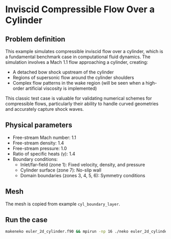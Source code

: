 # Inviscid Compressible Flow Over a Cylinder

## Problem definition

This example simulates compressible inviscid flow over a cylinder, which is a fundamental benchmark case in computational fluid dynamics. The simulation involves a Mach 1.1 flow approaching a cylinder, creating:

- A detached bow shock upstream of the cylinder
- Regions of supersonic flow around the cylinder shoulders
- Complex flow patterns in the wake region (will be seen when a high-order artificial viscosity is implemented)

This classic test case is valuable for validating numerical schemes for compressible flows, particularly their ability to handle curved geometries and accurately capture shock waves.

## Physical parameters

- Free-stream Mach number: 1.1
- Free-stream density: 1.4
- Free-stream pressure: 1.0
- Ratio of specific heats (γ): 1.4
- Boundary conditions:
  - Inlet/far-field (zone 1): Fixed velocity, density, and pressure
  - Cylinder surface (zone 7): No-slip wall
  - Domain boundaries (zones 3, 4, 5, 6): Symmetry conditions

## Mesh

The mesh is copied from example `cyl_boundary_layer`.

## Run the case

```bash
makeneko euler_2d_cylinder.f90 && mpirun -np 16 ./neko euler_2d_cylinder.case
```
